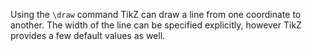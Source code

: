Using the `\draw` command TikZ can draw a line from one coordinate to another. The width of the line can be specified explicitly, however TikZ provides a few default values as well.